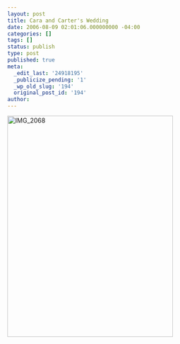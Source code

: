```yaml
---
layout: post
title: Cara and Carter's Wedding
date: 2006-08-09 02:01:06.000000000 -04:00
categories: []
tags: []
status: publish
type: post
published: true
meta:
  _edit_last: '24918195'
  _publicize_pending: '1'
  _wp_old_slug: '194'
  original_post_id: '194'
author: 
---
```

<a href="http://www.flickr.com/photos/matthewsim/sets/72157594189016443/" title="IMG_2068 by Matthew Simoneau, on Flickr"><img src="http://farm1.staticflickr.com/57/182983220_041b219c2c.jpg" width="375" height="500" alt="IMG_2068" /></a>
